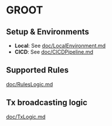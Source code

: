 # GROOT

## Setup & Environments

- **Local**: See [doc/LocalEnvironment.md](https://github.com/thisisarchimedes/Groot/blob/main/doc/LocalEnvironment.md)
- **CICD**: See [doc/CICDPipeline.md](https://github.com/thisisarchimedes/Groot/blob/main/doc/CICDPipeline.md)

## Supported Rules

[doc/RulesLogic.md](https://github.com/thisisarchimedes/Groot/blob/main/doc/RulesLogic.md)

## Tx broadcasting logic

[doc/TxLogic.md](https://github.com/thisisarchimedes/Groot/blob/main/doc/TxLogic.md)
